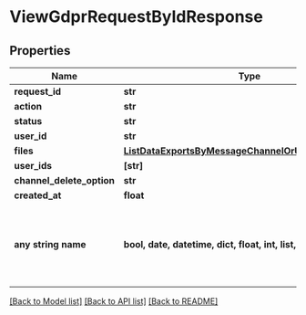 # ViewGdprRequestByIdResponse


## Properties
Name | Type | Description | Notes
------------ | ------------- | ------------- | -------------
**request_id** | **str** |  | [optional] 
**action** | **str** |  | [optional] 
**status** | **str** |  | [optional] 
**user_id** | **str** |  | [optional] 
**files** | [**ListDataExportsByMessageChannelOrUserResponseFile**](ListDataExportsByMessageChannelOrUserResponseFile.md) |  | [optional] 
**user_ids** | **[str]** |  | [optional] 
**channel_delete_option** | **str** |  | [optional] 
**created_at** | **float** |  | [optional] 
**any string name** | **bool, date, datetime, dict, float, int, list, str, none_type** | any string name can be used but the value must be the correct type | [optional]

[[Back to Model list]](../README.md#documentation-for-models) [[Back to API list]](../README.md#documentation-for-api-endpoints) [[Back to README]](../README.md)



